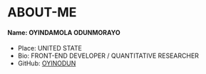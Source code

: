 # ABOUT-ME
#### Name: OYINDAMOLA ODUNMORAYO
 - Place: UNITED STATE
 - Bio: FRONT-END DEVELOPER / QUANTITATIVE RESEARCHER
 - GitHub: [OYINODUN]( https://github.com/oyinodun )
